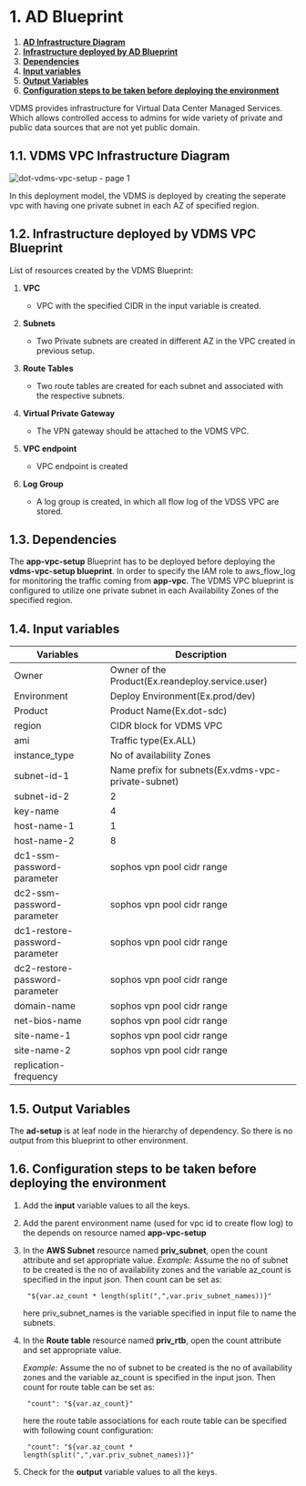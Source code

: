 # 1. **AD Blueprint**

1. [**AD Infrastructure Diagram**](#11-AD-infrastructure-diagram)
1. [**Infrastructure deployed by AD Blueprint**](#12-infrastructure-deployed-by-vdms-vpc-blueprint)
1. [**Dependencies**](#13-dependencies)
1. [**Input variables**](#14-input-variables)
1. [**Output Variables**](#15-output-variables)
1. [**Configuration steps to be taken before deploying the environment**](#16-configuration-steps-to-be-taken-before-deploying-the-environment)

VDMS provides infrastructure for Virtual Data Center Managed Services. Which allows controlled access to admins for wide variety of private and public data sources that are not yet public domain.

## 1.1. **VDMS VPC Infrastructure Diagram**

![dot-vdms-vpc-setup - page 1](https://user-images.githubusercontent.com/20499487/32822318-f0d47fe6-c9fd-11e7-9942-b318e14cab69.jpeg)

In this deployment model, the VDMS is deployed by creating the seperate vpc with having one private subnet in each AZ of 
specified region.

## 1.2. **Infrastructure deployed by VDMS VPC Blueprint**

List of resources created by the VDMS Blueprint:

1. **VPC**

    * VPC with the specified CIDR in the input variable is created.

1. **Subnets**

    * Two Private subnets are created in different AZ in the VPC created in previous setup.
    
1. **Route Tables**

    * Two route tables are created for each subnet and associated with the respective subnets.
    
1. **Virtual Private Gateway**

    * The VPN gateway should be attached to the VDMS VPC.
    
1. **VPC endpoint**

    * VPC endpoint is created
    
1. **Log Group**

    * A log group is created, in which all flow log of the VDSS VPC are stored.

## 1.3. **Dependencies**

The **app-vpc-setup** Blueprint has to be deployed before deploying the **vdms-vpc-setup blueprint**. In order to specify the IAM role to aws_flow_log for monitoring the traffic coming from **app-vpc**. The VDMS VPC blueprint is configured to utilize 
one private subnet in each Availability Zones of the specified region.

## 1.4. **Input variables**

|    **Variables**               |         **Description**                                  |
|--------------------------------|--------------------------------------------------|
| Owner                          | Owner of the Product(Ex.reandeploy.service.user)         |
| Environment                    | Deploy Environment(Ex.prod/dev)                          |
| Product                        | Product Name(Ex.dot-sdc)                                 |
| region                         | CIDR block for VDMS VPC                                  |
| ami                            | Traffic type(Ex.ALL)                                     |
| instance_type                  | No of availability Zones                                 |
| subnet-id-1                    | Name prefix for subnets(Ex.vdms-vpc-private-subnet)      |
| subnet-id-2                    | 2                                                        |
| key-name                       | 4                                                        |
| host-name-1                    | 1                                                        |
| host-name-2                    | 8                                                        |
| dc1-ssm-password-parameter     | sophos vpn pool cidr range                               |
| dc2-ssm-password-parameter     | sophos vpn pool cidr range                               |
| dc1-restore-password-parameter | sophos vpn pool cidr range                               |
| dc2-restore-password-parameter | sophos vpn pool cidr range                               |
| domain-name                    | sophos vpn pool cidr range                               |
| net-bios-name                  | sophos vpn pool cidr range                               |
| site-name-1                    | sophos vpn pool cidr range                               |
| site-name-2                    | sophos vpn pool cidr range                               |
| replication-frequency          |        |

## 1.5. **Output Variables**
 The **ad-setup** is at leaf node in the hierarchy of dependency. So there is no output from this blueprint to other 
 environment.

## 1.6. **Configuration steps to be taken before deploying the environment**  

1. Add the **input** variable values to all the keys.
1. Add the parent environment name (used for vpc id to create flow log) to the depends on resource named **app-vpc-setup**
1. In the **AWS Subnet** resource named **priv_subnet**, open the count attribute and set appropriate value.
    _Example:_ Assume the no of subnet to be created is the no of availability zones and the variable 
   az_count is specified in the input json. Then count can be set as:

        "${var.az_count * length(split(",",var.priv_subnet_names))}"
   here priv_subnet_names is the variable specified in input file to name the subnets.
        
1. In the **Route table** resource named **priv_rtb**, open the count attribute and set appropriate value.

   _Example:_ Assume the no of subnet to be created is the no of availability zones and the variable 
   az_count is specified in the input json. Then count for route table can be set as:

        "count": "${var.az_count}"
   here the route table associations for each route table can be specified with following count configuration:
   
        "count": "${var.az_count * length(split(",",var.priv_subnet_names))}"
        
1. Check for the **output** variable values to all the keys.
